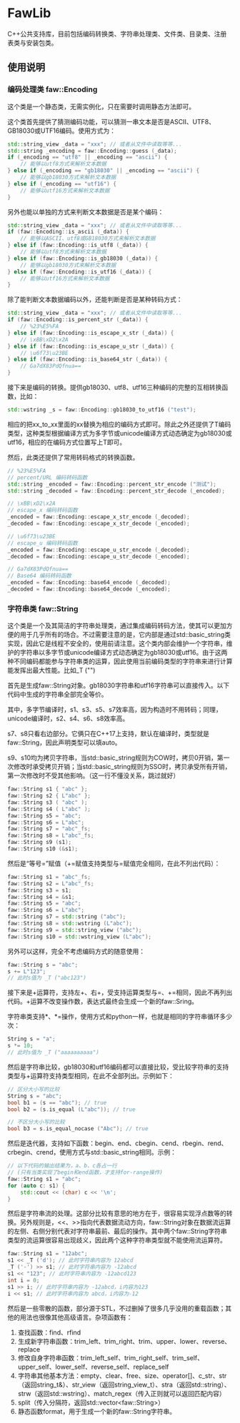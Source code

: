 # FawLib

C++公共支持库，目前包括编码转换类、字符串处理类、文件类、目录类、注册表类与安装包类。

## 使用说明

### 编码处理类 faw::Encoding

这个类是一个静态类，无需实例化，只在需要时调用静态方法即可。

这个类首先提供了猜测编码功能，可以猜测一串文本是否是ASCII、UTF8、GB18030或UTF16编码。使用方式为：

```cpp
std::string_view _data = "xxx"; // 或者从文件中读取等等...
std::string _encoding = faw::Encoding::guess (_data);
if (_encoding == "utf8" || _encoding == "ascii") {
    // 能够以utf8方式来解析文本数据
} else if (_encoding == "gb18030" || _encoding == "ascii") {
    // 能够以gb18030方式来解析文本数据
} else if (_encoding == "utf16") {
    // 能够以utf16方式来解析文本数据
}
```

另外也能以单独的方式来判断文本数据是否是某个编码：

```cpp
std::string_view _data = "xxx"; // 或者从文件中读取等等...
if (faw::Encoding::is_ascii (_data)) {
    // 能够以ASCII、utf8或GB18030方式来解析文本数据
} else if (faw::Encoding::is_utf8 (_data)) {
    // 能够以utf8方式来解析文本数据
} else if (faw::Encoding::is_gb18030 (_data)) {
    // 能够以gb18030方式来解析文本数据
} else if (faw::Encoding::is_utf16 (_data)) {
    // 能够以utf16方式来解析文本数据
}
```

除了能判断文本数据编码以外，还能判断是否是某种转码方式：

```cpp
std::string_view _data = "xxx"; // 或者从文件中读取等等...
if (faw::Encoding::is_percent_str (_data)) {
    // %23%E5%FA
} else if (faw::Encoding::is_escape_x_str (_data)) {
    // \xBB\xD2\x2A
} else if (faw::Encoding::is_escape_u_str (_data)) {
    // \u6f73\u23BE
} else if (faw::Encoding::is_base64_str (_data)) {
    // Ga7dX83PdQfnua==
}
```

接下来是编码的转换。提供gb18030、utf8、utf16三种编码的完整的互相转换函数，比如：

```cpp
std::wstring _s = faw::Encoding::gb18030_to_utf16 ("test");
```

相应的把xx_to_xx里面的xx替换为相应的编码方式即可。除此之外还提供了T编码类型，这种类型根据编译方式为多字节或unicode编译方式动态确定为gb18030或utf16，相应的在编码方式位置写上T即可。

然后，此类还提供了常用转码格式的转换函数。

```cpp
// %23%E5%FA
// percent/URL 编码转码函数
std::string _encoded = faw::Encoding::percent_str_encode ("测试");
std::string _decoded = faw::Encoding::percent_str_decode (_encoded);

// \xBB\xD2\x2A
// escape_x 编码转码函数
_encoded = faw::Encoding::escape_x_str_encode (_decoded);
_decoded = faw::Encoding::escape_x_str_decode (_encoded);

// \u6f73\u23BE
// escape_u 编码转码函数
_encoded = faw::Encoding::escape_u_str_encode (_decoded);
_decoded = faw::Encoding::escape_u_str_decode (_encoded);

// Ga7dX83PdQfnua==
// Base64 编码转码函数
_encoded = faw::Encoding::base64_encode (_decoded);
_decoded = faw::Encoding::base64_decode (_encoded);
```

### 字符串类 faw::String

这个类是一个及其简洁的字符串处理类，通过集成编码转码方法，使其可以更加方便的用于几乎所有的场合。不过需要注意的是，它内部是通过std::basic_string类实现，因此它是线程不安全的，使用前请注意。这个类内部会维护一个字符串，维护的字符串以多字节或unicode编译方式动态确定为gb18030或utf16。由于这两种不同编码都能参与字符串类的运算，因此使用当前编码类型的字符串来进行计算能发挥出最大性能。比如_T ("")

首先是生成faw::String对象。gb18030字符串和utf16字符串可以直接传入。以下代码中生成的字符串全部完全等价。

其中，多字节编译时，s1、s3、s5、s7效率高，因为构造时不用转码；同理，unicode编译时，s2、s4、s6、s8效率高。

s7、s8只看右边部分。它俩只在C++17上支持，默认在编译时，类型就是faw::String，因此声明类型可以填auto。

s9、s10均为拷贝字符串，当std::basic_string规则为COW时，拷贝0开销，第一次修改时承受拷贝开销；当std::basic_string规则为SSO时，拷贝承受所有开销，第一次修改时不受其他影响。（这一行不懂没关系，跳过就好）

```cpp
faw::String s1 { "abc" };
faw::String s2 { L"abc" };
faw::String s3 ( "abc" );
faw::String s4 ( L"abc" );
faw::String s5 = "abc";
faw::String s6 = L"abc";
faw::String s7 = "abc"_fs;
faw::String s8 = L"abc"_fs;
faw::String s9 (s1);
faw::String s10 (&s1);
```

然后是“等号=”赋值（+=赋值支持类型与=赋值完全相同，在此不列出代码）：

```cpp
faw::String s1 = "abc"_fs;
faw::String s2 = L"abc"_fs;
faw::String s3 = s1;
faw::String s4 = &s1;
faw::String s5 = "abc";
faw::String s6 = L"abc";
faw::String s7 = std::string ("abc");
faw::String s8 = std::wstring (L"abc");
faw::String s9 = std::string_view ("abc");
faw::String s10 = std::wstring_view (L"abc");
```

另外可以这样，完全不考虑编码方式的随意使用：

```cpp
faw::String s = "abc";
s += L"123";
// 此时s值为 _T ("abc123")
```


接下来是+运算符，支持左+、右+，受支持运算类型与=、+=相同，因此不再列出代码。+运算不改变操作数，表达式最终会生成一个新的faw::Sring。

字符串类支持*、*=操作，使用方式和python一样，也就是相同的字符串循环多少次：

```cpp
String s = "a";
s *= 10;
// 此时s值为 _T ("aaaaaaaaaa")
```

然后是字符串比较，gb18030和utf16编码都可以直接比较，受比较字符串的支持类型与+运算符支持类型相同，在此不全部列出。示例如下：

```cpp
// 区分大小写的比较
String s = "abc";
bool b1 = (s == "abc"); // true
bool b2 = (s.is_equal (L"abc")); // true

// 不区分大小写的比较
bool b3 = s.is_equal_nocase ("Abc"); // true
```

然后是迭代器，支持如下函数：begin、end、cbegin、cend、rbegin、rend、crbegin、crend，使用方式与std::basic_string相同。示例：

```cpp
// 以下代码的输出结果为，a、b、c各占一行
// (只有当类实现了begin和end函数，才支持for-range操作)
faw::String s1 = "abc";
for (auto c: s1) {
    std::cout << (char) c << '\n';
}
```

然后是字符串流的处理。这部分比较有意思的地方在于，很容易实现浮点数等的转换。另外规则是，<<、>>指向代表数据流动方向，faw::String对象在数据流运算的左侧、右侧分别代表对字符串最前、最后的操作。其中两个faw::String字符串类型的流运算很容易出现歧义，因此两个这种字符串类型就不能使用流运算符。

```cpp
faw::String s1 = "12abc";
s1 << _T ('d'); // 此时字符串内容为 12abcd
_T ('-') >> s1; // 此时字符串内容为 -12abcd
s1 << "123"; // 此时字符串内容为 -12abcd123
int i = 0;
s1 >> i; // 此时字符串内容为 -12abcd，i内容为123
i << s1; // 此时字符串内容为 abcd，i内容为-12
```

然后是一些零散的函数，部分源于STL，不过删掉了很多几乎没用的重载函数；其他的用法也很像其他高级语言。杂项函数有：

1. 查找函数：find、rfind
2. 生成新字符串函数：trim_left、trim_right、trim、upper、lower、reverse、replace
3. 修改自身字符串函数：trim_left_self、trim_right_self、trim_self、upper_self、lower_self、reverse_self、replace_self
4. 字符串其他基本方法：empty、clear、free、size、operator[]、c_str、str（返回string_t&）、str_view（返回string_view_t）、stra（返回std::string）、strw（返回std::wstring）、match_regex（传入正则就可以返回匹配内容）
5. split（传入分隔符，返回std::vector&lt;faw::String&gt;）
6. 静态函数format，用于生成一个新的faw::String字符串。
